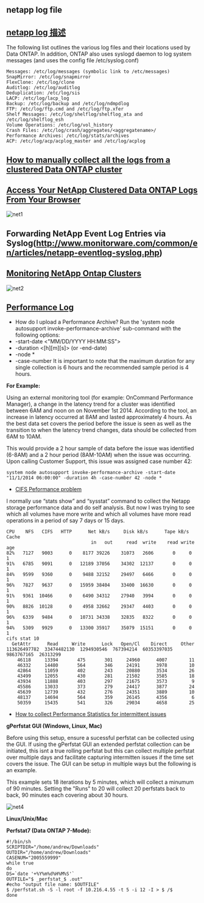 ## netapp log file

## [netapp log 描述]()

The following list outlines the various log files and their locations used by Data ONTAP. In addition, ONTAP also uses syslogd daemon to log system messages (and uses the config file /etc/syslog.conf)

```
Messages: /etc/log/messages (symbolic link to /etc/messages)  
SnapMirror: /etc/log/snapmirror  
FlexClone: /etc/log/clone  
Auditlog: /etc/log/auditlog  
Deduplication: /etc/log/sis  
LACP: /etc/log/lacp_log  
Backup: /etc/log/backup and /etc/log/ndmpdlog  
FTP: /etc/log/ftp.cmd and /etc/log/ftp.xfer  
Shelf Messages: /etc/log/shelflog/shelflog_ata and /etc/log/shelflog_esh  
Volume Operations: /etc/log/vol_history  
Crash Files: /etc/log/crash/aggregates/<aggregatename>/  
Performance Archives: /etc/log/stats/archives  
ACP: /etc/log/acp/acplog_master and /etc/log/acplog  
```

## [How to manually collect all the logs from a clustered Data ONTAP cluster](https://kb.netapp.com/support/index?page=content&id=1012523)

## [Access Your NetApp Clustered Data ONTAP Logs From Your Browser](https://erailine.com/2014/11/07/access-your-netapp-clustered-data-ontap-logs-from-your-browser/)

![net1](https://erailine.files.wordpress.com/2014/11/screen-shot-2014-11-07-at-10-55-14-pm.png?w=1008)

## Forwarding NetApp Event Log Entries via Syslog(http://www.monitorware.com/common/en/articles/netapp-eventlog-syslog.php)

## [Monitoring NetApp Ontap Clusters](https://outsideit.net/check-netapp-ontap/)

![net2](https://outsideit.net/wp-content/uploads/2016/05/check_netapp_ontap_logical_view_01.png)

## [Performance Log](https://kb.netapp.com/support/index?page=content&id=3014366)

- How do I upload a Performance Archive?
Run the 'system node autosupport invoke-performance-archive' sub-command with the following options:
 - -start-date <"MM/DD/YYYY HH:MM:SS">
 - -duration <[<integer>h][<integer>m][<integer>s]> (or -end-date)
 - -node *
 - -case-number <text>
It is important to note that the maximum duration for any single collection is 6 hours and the recommended sample period is 4 hours. 

**For Example:**

Using an external monitoring tool (for example: OnCommand Performance Manager), a change in the latency trend for a cluster was identified between 6AM and noon on on November 1st 2014. According to the tool, an increase in latency occurred at 8AM and lasted approximately 4 hours. As the best data set covers the period before the issue is seen as well as the transition to when the latency trend changes, data should be collected from 6AM to 10AM.

This would provide a 2 hour sample of data before the issue was identified (6-8AM) and a 2 hour period (8AM-10AM) when the issue was occurring. Upon calling Customer Support, this issue was assigned case number 42:

```
system node autosupport invoke-performance-archive -start-date "11/1/2014 06:00:00" -duration 4h -case-number 42 -node *
```

- [CIFS Peformance problem](http://community.netapp.com/t5/Data-ONTAP-Discussions/CIFS-performance-problem/td-p/78390)

I normally use “stats show” and “sysstat” command to collect the Netapp storage performance data and do self analysis.
But now I was trying to see which all volumes have more write and which all volumes have more read operations in a period of say 7 days or 15 days.


```
CPU    NFS   CIFS   HTTP      Net kB/s     Disk kB/s      Tape kB/s    Cache
                               in   out     read  write    read write     age
82%   7127   9003      0    8177 39226    31073   2606       0     0       1
91%   6785   9091      0   12189 37056    34302  12137       0     0       1
84%   9599   9360      0    9488 32152    29497   6466       0     0       1
96%   7827   9637      0   15959 38404    33400  16630       0     0       1
91%   9361  10466      0    6490 34312    27940   3994       0     0       1
90%   8826  10128      0    4958 32662    29347   4403       0     0       1
96%   6339   9484      0   10731 34338    32835   8322       0     0       1
94%   5309   9929      0   13300 35917    35079  15151       0     0       1
cifs stat 10
  GetAttr      Read     Write      Lock   Open/Cl    Direct     Other
113626497782  33474482130  1294930546  767394214  60353397035  9863767165  26313299
    46118     13394       475       301     24960      4007        11
    46332     14480       564       346     24191      3978        10
    42864     11059       402       243     20880      3534        26
    43499     12055       430       281     21502      3585        18
    43934     11888       403       297     21675      3573         9
    45586     13033       373       279     24417      3877        24
    45639     12739       432       276     24351      3889        10
    48137     14694       564       359     26145      4356         6
    50359     15435       541       326     29034      4658        25
```

- [How to collect Performance Statistics for intermittent issues](https://kb.netapp.com/support/index?page=content&id=1012616)

**gPerfstat GUI (Windows, Linux, Mac)**

Before using this setup, ensure a sucessful perfstat can be collected using the GUI. If using the gPerfstat GUI an extended perfstat collection can be initiated, this isnt a true rolling perfstat but this can collect multiple perfstat over multiple days and facilitate capturing intermitten issues if the time set covers the issue. The GUI can be setup in multiple ways but the following is an example.

This example sets 18 iterations by 5 minutes, which will collect a minumum of 90 minutes. Setting the "Runs" to 20 will collect 20 perfstats back to back, 90 minutes each covering about 30 hours.

![net4](https://kb.netapp.com/library/CUSTOMER/2016-08-04%2011_10_42-Perfstat%208_3%20GUI.png)


**Linux/Unix/Mac**

**Perfstat7 (Data ONTAP 7-Mode):**

```
#!/bin/sh
SCRIPTDIR="/home/andrew/Downloads"
OUTDIR="/home/andrew/Downloads"
CASENUM="2005559999"
while true
do
DS=`date '+%Y%m%d%H%M%S'`
OUTFILE="$ _perfstat_$ .out"
#echo "output file name: $OUTFILE"
$ /perfstat.sh -S -l root -f 10.216.4.55 -t 5 -i 12 -I > $ /$ 
done
```
